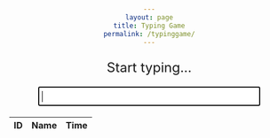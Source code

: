 ```yaml
---
layout: page
title: Typing Game
permalink: /typinggame/
---
```


<html>
<head>
  <style>
    /* styling */
    body {
      text-align: center;
    }
    #game-container {
      width: 400px;
      margin: 0 auto;
    }
    #word-display {
      font-size: 24px;
      margin-bottom: 20px;
    }
    #input-field {
      font-size: 18px;
      padding: 5px;
      width: 100%;
      box-sizing: border-box;
    }
    #timer {
      font-size: 18px;
      margin-top: 20px;
    }
    .result {
    border-radius: 12px;
    border: 1px solid black;
    padding: 20px;
    max-width: 300px;
    flex-shrink: 0;
    }
  </style>
  <!-- Importing table and sorting code -->
  <link rel="stylesheet" type="text/css" href="https://cdn.datatables.net/1.13.4/css/jquery.dataTables.min.css">
  <script type="text/javascript" language="javascript" src="https://code.jquery.com/jquery-3.6.0.min.js"></script>
  <script>var define = null;</script>
  <script type="text/javascript" language="javascript" src="https://cdn.datatables.net/1.13.4/js/jquery.dataTables.min.js"></script>
</head>
<body>
  <!-- div for the game. Includes the words being displayed, the inputs, and the timer -->
  <div id="game-container">
    <p id="word-display">Start typing...</p>
    <input type="text" id="input-field" autofocus>
    <p id="timer"></p>
  </div>
  <!-- This is the leaderboard table. The table headers are given here and the contents are in "flaskBody" and is updated by the script at the bottom. -->
  <div id="result">
    <table id="flaskTable" class="table" style="width:100%">
        <thead id="flaskHead">
            <tr>
                <th>ID</th>
                <th>Name</th>
                <th>Time</th>
            </tr>
        </thead>
        <tbody id="flaskBody"></tbody>
    </table>
  </div>

 

  <script>
    // This is the word bank
    var words = ["determine", "retiree", "thought", "improve", "truth", "active", "polish", "curve", "stun", "addicted", "extreme", "affect", "present", "certain", "dramatic", "greeting", "order", "twin", "fade", "relevance", "glimpse", "grain", "debt", "tell", "morning", "genetic", "suggest", "reduce", "demonstrate", "lift", "make", "entry", "circulation", "supply", "accountant", "admire", "spot", "assignment", "bracket", "satellite", "agony", "equal", "afford", "wash", "throw", "mistreat", "measure", "competition", "education", "tolerate"];
    // This is the counter for how many words have been completed
    var wordsComplete = 0;
    // This generates a random integer from 1 to 50
    var currentWordIndex = Math.floor((Math.random() * 50) + 1);
    // This uses the random integer from above as an index for a random word from the word bank
    var currentWord = words[currentWordIndex];
    // This sets the startTime and the timerInterval to un undefined value
    var startTime = null;
    var timerInterval = null;

    // This is the table being defined as a constant variable
    const tableContainer = document.getElementById("result");

    // This sets the username and the actualTime to un undefined value
    var username = null;
    var actualTime = null;

    // This is the code that replaces the previous word
    var wordDisplay = document.getElementById("word-display");
    // This gets the input from the text box
    var inputField = document.getElementById("input-field");
    // This is the code that allows the timer to update
    var timer = document.getElementById("timer");

    // This is the database where the scores are stored. The read and create urls are also defined here
    const url = "https://petitepandas.duckdns.org/api/times"
    const create_fetch = url + '/create';
    const read_fetch = url + '/';

    // This displays the random word
    wordDisplay.textContent = currentWord;

    // function starts as soon as it detects an input
    inputField.addEventListener("input", function(event) {
      var enteredText = event.target.value;

      // starts the timer after the user inputs something into the textbox
      if (!startTime) {
        startTime = new Date();
        startTimer();
      }

      // verifies is the entered word is the same as the actual word they are trying to type
      if (enteredText === currentWord) {
        currentWordIndex = Math.floor((Math.random() * 50) + 1);
        wordsComplete++;
        // makes sure the user has typed at least 5 random words
        if (wordsComplete >= 5) {
          // displays a "You Win!"
          wordDisplay.textContent = "You Win!";
          // hides the text box
          inputField.style.display = "none";
          // stops the timer
          stopTimer();
        } else {
          // if the user has not typed 5 words, gets another random word
          currentWord = words[currentWordIndex];
          // displays the random word
          wordDisplay.textContent = currentWord;
          // clears the text box
          inputField.value = "";
        }
      }
    });

    // starts repeated action (timer) that updates every 10 milliseconds (0.01)
    function startTimer() {
      timerInterval = setInterval(updateTimer, 10);
    }

    // stops the timer when it is called. It is called after the user has typed 5 words
    function stopTimer() {
      // makes the action above (timer) stop 
      clearInterval(timerInterval);
      // alert(timer.textContent)
      setTimeout(()=> {
         username = prompt('What is your name?');
         create_times();
        //  onPageLoad();
        setTimeout(()=> {
          location.reload();
        }
        ,1000);
      }
      ,1000);
    }

    function updateTimer() {
      var currentTime = new Date();
      var elapsedTime = Math.floor((currentTime - startTime) / 10); // Calculate elapsed time in hundredths of a second
      actualTime = (elapsedTime / 100).toFixed(2)
      timer.textContent = "Time: " + actualTime + " seconds"; // Convert elapsed time to seconds with two decimal places
    }

    function create_times(){
        // New data entry
        const body = {
            uid: username,
            totaltime: actualTime,
        };
        const requestOptions = {
            method: 'POST',
            body: JSON.stringify(body),
            headers: {
                "content-type": "application/json",
                'Authorization': 'Bearer my-token',
            },
        };
        // URL for Create API
        // Fetch API call to the database to create a new review
        fetch(create_fetch, requestOptions)
        .then(response => {
            // trap error response from Web API
            // response contains valid result
            response.json().then(data => {
                console.log(data);
                // tableContainer.innerHTML = ''
            })
        })
    }

  $(document).ready(function() {
  // When document is ready...
  // $(function(){
  //     onPageLoad();
  // });

  // function onPageLoad(){

    fetch('https://petitepandas.duckdns.org/api/times/', { mode: 'cors' })
    .then(response => {
      if (!response.ok) {
        throw new Error('API response failed');
      }
      return response.json();
    })
    .then(data => {
      for (const row of data) {
        // BUG warning/resolution - DataTable requires row to be single append
        $('#flaskBody').append('<tr><td>' + 
            row.id + '</td><td>' + 
            row.uid + '</td><td>' + 
            row.totaltime + '</td></tr>');
      }
      // BUG warning - Jupyter does not show Datatable controls, works on deployed GitHub pages
      $("#flaskTable").DataTable();
    })
    .catch(error => {
      console.error('Error:', error);
    });
  });
  </script>
</body>
</html>